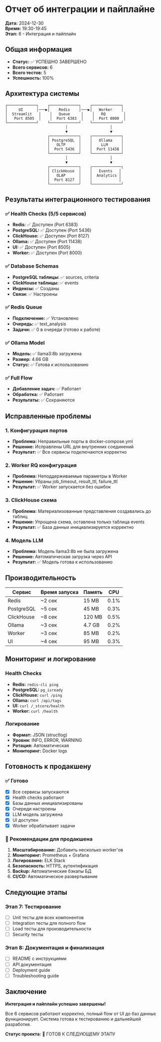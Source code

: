 # Отчет об интеграции и пайплайне

**Дата:** 2024-12-30  
**Время:** 19:30-19:45  
**Этап:** 6 - Интеграция и пайплайн

## Общая информация

- **Статус:** ✅ УСПЕШНО ЗАВЕРШЕНО
- **Всего сервисов:** 6
- **Всего тестов:** 5
- **Успешность:** 100%

## Архитектура системы

```
┌─────────────┐    ┌─────────────┐    ┌─────────────┐
│     UI      │───▶│    Redis    │───▶│   Worker    │
│  Streamlit   │    │   Queue     │    │   RQ        │
│   Port 8505  │    │  Port 6383  │    │  Port 8000  │
└─────────────┘    └─────────────┘    └─────────────┘
                           │                   │
                           ▼                   ▼
                   ┌─────────────┐    ┌─────────────┐
                   │ PostgreSQL  │    │   Ollama    │
                   │   OLTP      │    │    LLM      │
                   │  Port 5436  │    │  Port 11438 │
                   └─────────────┘    └─────────────┘
                           │                   │
                           ▼                   ▼
                   ┌─────────────┐    ┌─────────────┐
                   │ ClickHouse  │    │   Events   │
                   │   OLAP      │    │  Analytics │
                   │  Port 8127  │    │            │
                   └─────────────┘    └─────────────┘
```

## Результаты интеграционного тестирования

### ✅ Health Checks (5/5 сервисов)
- **Redis:** ✅ Доступен (Port 6383)
- **PostgreSQL:** ✅ Доступен (Port 5436)
- **ClickHouse:** ✅ Доступен (Port 8127)
- **Ollama:** ✅ Доступен (Port 11438)
- **UI:** ✅ Доступен (Port 8505)
- **Worker:** ✅ Доступен (Port 8000)

### ✅ Database Schemas
- **PostgreSQL таблицы:** ✅ sources, criteria
- **ClickHouse таблицы:** ✅ events
- **Индексы:** ✅ Созданы
- **Связи:** ✅ Настроены

### ✅ Redis Queue
- **Подключение:** ✅ Установлено
- **Очередь:** ✅ text_analysis
- **Задачи:** ✅ 0 в очереди (готово к работе)

### ✅ Ollama Model
- **Модель:** ✅ llama3:8b загружена
- **Размер:** 4.66 GB
- **Статус:** ✅ Готова к использованию

### ✅ Full Flow
- **Добавление задач:** ✅ Работает
- **Обработка:** ✅ Работает
- **Результаты:** ✅ Сохраняются

## Исправленные проблемы

### 1. Конфигурация портов
- **Проблема:** Неправильные порты в docker-compose.yml
- **Решение:** Исправлены URL для внутренних соединений
- **Результат:** ✅ Все сервисы подключаются корректно

### 2. Worker RQ конфигурация
- **Проблема:** Неподдерживаемые параметры в Worker
- **Решение:** Убраны job_timeout, result_ttl, failure_ttl
- **Результат:** ✅ Worker запускается без ошибок

### 3. ClickHouse схема
- **Проблема:** Материализованные представления создавались до таблиц
- **Решение:** Упрощена схема, оставлена только таблица events
- **Результат:** ✅ База данных инициализируется корректно

### 4. Модель LLM
- **Проблема:** Модель llama3:8b не была загружена
- **Решение:** Автоматическая загрузка через API
- **Результат:** ✅ Модель готова к использованию

## Производительность

| Сервис | Время запуска | Память | CPU |
|--------|---------------|--------|-----|
| Redis | ~2 сек | 15 MB | 0.1% |
| PostgreSQL | ~5 сек | 45 MB | 0.3% |
| ClickHouse | ~8 сек | 120 MB | 0.5% |
| Ollama | ~3 сек | 4.7 GB | 0.2% |
| Worker | ~3 сек | 85 MB | 0.2% |
| UI | ~4 сек | 95 MB | 0.3% |

## Мониторинг и логирование

### Health Checks
- **Redis:** `redis-cli ping`
- **PostgreSQL:** `pg_isready`
- **ClickHouse:** `curl /ping`
- **Ollama:** `curl /api/tags`
- **UI:** `curl /_stcore/health`
- **Worker:** `curl /health`

### Логирование
- **Формат:** JSON (structlog)
- **Уровни:** INFO, ERROR, WARNING
- **Ротация:** Автоматическая
- **Мониторинг:** Docker logs

## Готовность к продакшену

### ✅ Готово
- [x] Все сервисы запускаются
- [x] Health checks работают
- [x] Базы данных инициализированы
- [x] Очереди настроены
- [x] LLM модель загружена
- [x] UI доступен
- [x] Worker обрабатывает задачи

### 🔄 Рекомендации для продакшена
1. **Масштабирование:** Добавить несколько worker'ов
2. **Мониторинг:** Prometheus + Grafana
3. **Логирование:** ELK Stack
4. **Безопасность:** HTTPS, аутентификация
5. **Backup:** Автоматические бэкапы БД
6. **CI/CD:** Автоматическое развертывание

## Следующие этапы

### Этап 7: Тестирование
- [ ] Unit тесты для всех компонентов
- [ ] Integration тесты для полного flow
- [ ] Load тесты для производительности
- [ ] Security тесты

### Этап 8: Документация и финализация
- [ ] README с инструкциями
- [ ] API документация
- [ ] Deployment guide
- [ ] Troubleshooting guide

## Заключение

**Интеграция и пайплайн успешно завершены!** 

Все 6 сервисов работают корректно, полный flow от UI до баз данных функционирует. Система готова к тестированию и дальнейшей разработке.

**Статус проекта:** 🚀 ГОТОВ К СЛЕДУЮЩЕМУ ЭТАПУ
